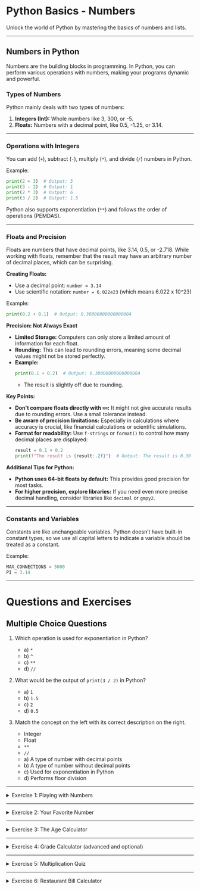 # Python Basics - Numbers

Unlock the world of Python by mastering the basics of numbers and lists.

---

## Numbers in Python

Numbers are the building blocks in programming. In Python, you can perform various operations with numbers, making your programs dynamic and powerful.

### Types of Numbers

Python mainly deals with two types of numbers:

1. **Integers (Int):** Whole numbers like 3, 300, or -5.
2. **Floats:** Numbers with a decimal point, like 0.5, -1.25, or 3.14.

---

### Operations with Integers

You can add (`+`), subtract (`-`), multiply (`*`), and divide (`/`) numbers in Python.

Example:
```python
print(2 + 3)  # Output: 5
print(3 - 2)  # Output: 1
print(2 * 3)  # Output: 6
print(3 / 2)  # Output: 1.5
```

Python also supports exponentiation (`**`) and follows the order of operations (PEMDAS).

---

### Floats and Precision

Floats are numbers that have decimal points, like 3.14, 0.5, or -2.718. 
While working with floats, remember that the result may have an arbitrary number of decimal places, which can be surprising.

**Creating Floats:**
  - Use a decimal point: `number = 3.14`
  - Use scientific notation: `number = 6.022e23` (which means 6.022 x 10^23)

Example:
```python
print(0.2 + 0.1)  # Output: 0.30000000000000004
```

**Precision: Not Always Exact**

- **Limited Storage:** Computers can only store a limited amount of information for each float.
- **Rounding:** This can lead to rounding errors, meaning some decimal values might not be stored perfectly.
- **Example:**
  ```python
  print(0.1 + 0.2)  # Output: 0.30000000000000004
  ```
  - The result is slightly off due to rounding.

**Key Points:**

- **Don't compare floats directly with `==`:** It might not give accurate results due to rounding errors. Use a small tolerance instead.
- **Be aware of precision limitations:** Especially in calculations where accuracy is crucial, like financial calculations or scientific simulations.
- **Format for readability:** Use `f-strings` or `format()` to control how many decimal places are displayed:
  ```python
  result = 0.1 + 0.2
  print(f"The result is {result:.2f}")  # Output: The result is 0.30
  ```

**Additional Tips for Python:**

- **Python uses 64-bit floats by default:** This provides good precision for most tasks.
- **For higher precision, explore libraries:** If you need even more precise decimal handling, consider libraries like `decimal` or `gmpy2`.

---

### Constants and Variables

Constants are like unchangeable variables. Python doesn’t have built-in constant types, so we use all capital letters to indicate a variable should be treated as a constant.

Example:
```python
MAX_CONNECTIONS = 5000
PI = 3.14
```

---

# Questions and Exercises

## Multiple Choice Questions

1. Which operation is used for exponentiation in Python?
   - a) `*`
   - b) `^`
   - c) `**`
   - d) `//`
   
2. What would be the output of `print(3 / 2)` in Python?
   - a) `1`
   - b) `1.5`
   - c) `2`
   - d) `0.5`

3. Match the concept on the left with its correct description on the right.
   - Integer
   - Float
   - `**`
   - `//`
   - a) A type of number with decimal points
   - b) A type of number without decimal points
   - c) Used for exponentiation in Python
   - d) Performs floor division

---

<details>
  
<summary>Exercise 1: Playing with Numbers</summary>

Create four different operations (addition, subtraction, multiplication, division) that result in a number given by the user. Display the results using `print()`.

Example for number 8:
```python
print(5 + 3)
print(10 - 2)
print(4 * 2)
print(16 / 2)
```

</details>

---

<details>

<summary>Exercise 2: Your Favorite Number</summary>

Store your favorite number in a variable and use it to create a message that reveals your favorite number. Display the message.

Example:
```python
favorite_number = 7
message = f"My favorite number is {favorite_number}."
print(message)
```

</details>

---

<details>

<summary>Exercise 3: The Age Calculator</summary>

Create a program that calculates a person's age in years, months, and days.

1. Ask the user to enter their birth year, month, and day.
2. Calculate and print their age in years, months, and days based on the current date.

_Hint: You may want to explore Python's `datetime` module for dealing with dates._


</details>

---

<details>
  
<summary>Exercise 4: Grade Calculator (advanced and optional) </summary>

Simulate a grading system that calculates the final grade based on multiple scores.

1. Ask the user to input scores for assignments, quizzes, and the final exam.
2. Each category should have its own weight (e.g., assignments 40%, quizzes 20%, final exam 40%).
3. Calculate and display the final weighted grade.

_Hint: Ensure the weights add up to 100%._


</details>

---

<details>

<summary>Exercise 5: Multiplication Quiz</summary>

Develop a quiz program that tests the user's multiplication skills.

1. The program should randomly generate two numbers to multiply.
2. Ask the user to input the answer.
3. Check the answer and give feedback (correct or incorrect).
4. Repeat the process for a set number of times and then display the final score.

_Hint: Use the `random` module to generate numbers._

</details>

---

<details>
  
<summary>Exercise 6: Restaurant Bill Calculator</summary>

Create a program that calculates the total bill at a restaurant, including tax and tip.

1. Ask the user to input the cost of their meal.
2. Add a specific percentage for tax and another percentage for the tip.
3. Display the meal cost, tax amount, tip amount, and total bill.

_Hint: Ensure that percentages are converted correctly for calculations._

</details>

